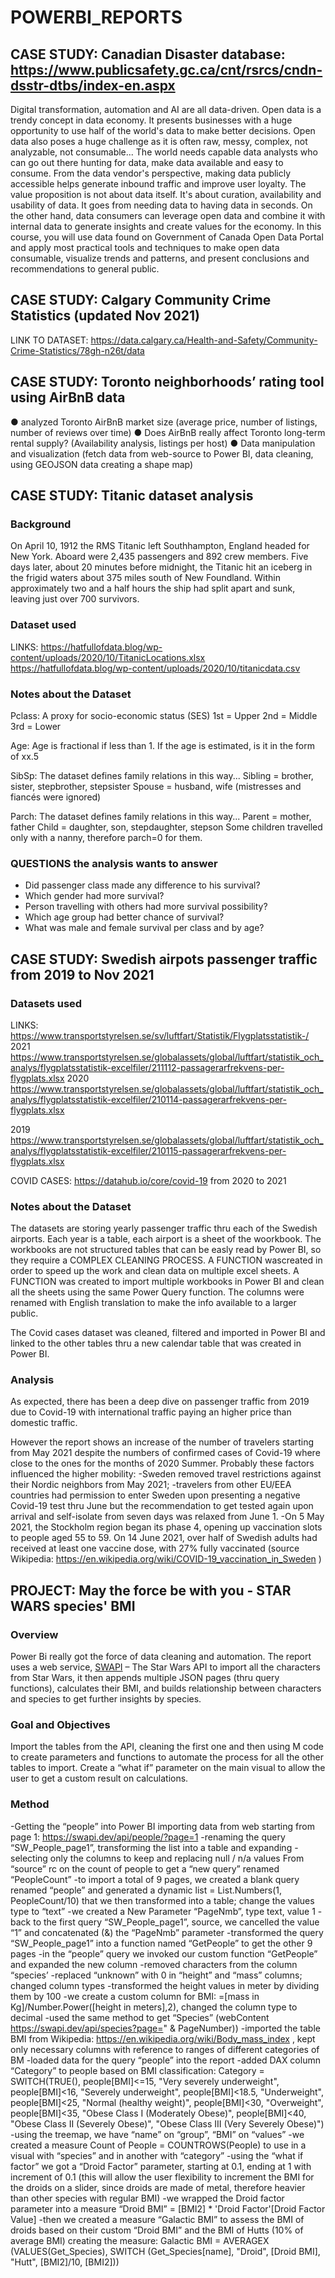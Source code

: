 # POWERBI_REPORTS
## CASE STUDY: Canadian Disaster database: https://www.publicsafety.gc.ca/cnt/rsrcs/cndn-dsstr-dtbs/index-en.aspx 
Digital transformation, automation and AI are all data-driven. Open data is a trendy concept in data economy.
It presents businesses with a huge opportunity to use half of the world's data to make better decisions.
Open data also poses a huge challenge as it is often raw, messy, complex, not analyzable, not consumable...
The world needs capable data analysts who can go out there hunting for data, make data available and easy to consume.
From the data vendor's perspective, making data publicly accessible helps generate inbound traffic and improve user loyalty.
The value proposition is not about data itself. It's about curation, availability and usability of data.
It goes from needing data to having data in seconds. On the other hand, data consumers can leverage open data and combine it with internal data to generate insights and create values for the economy. In this course, you will use data found on Government of Canada Open Data Portal and apply most practical tools and techniques to make open data consumable, visualize trends and patterns,
and present conclusions and recommendations to general public.

## CASE STUDY: Calgary Community Crime Statistics (updated Nov 2021)
LINK TO DATASET: https://data.calgary.ca/Health-and-Safety/Community-Crime-Statistics/78gh-n26t/data

## CASE STUDY: Toronto neighborhoods’ rating tool using AirBnB data

●	analyzed Toronto AirBnB market size (average price, number of listings, number of reviews over time)
●	Does AirBnB really affect Toronto long-term rental supply? (Availability analysis, listings per host)
●	Data manipulation and visualization (fetch data from web-source to Power BI, data cleaning, using GEOJSON data creating a shape map)


## CASE STUDY: Titanic dataset analysis
### Background
On April 10, 1912 the RMS Titanic left Southhampton, England headed for New York. Aboard were 2,435 passengers and 892 crew members. Five days later, about 20 minutes before midnight, the Titanic hit an iceberg in the frigid waters about 375 miles south of New Foundland. Within approximately two and a half hours the ship had split apart and sunk, leaving just over 700 survivors.
### Dataset used
LINKS: https://hatfullofdata.blog/wp-content/uploads/2020/10/TitanicLocations.xlsx
       https://hatfullofdata.blog/wp-content/uploads/2020/10/titanicdata.csv
### Notes about the Dataset     
Pclass: A proxy for socio-economic status (SES)
1st = Upper
2nd = Middle
3rd = Lower

Age: Age is fractional if less than 1. If the age is estimated, is it in the form of xx.5

SibSp: The dataset defines family relations in this way...
Sibling = brother, sister, stepbrother, stepsister
Spouse = husband, wife (mistresses and fiancés were ignored)

Parch: The dataset defines family relations in this way...
Parent = mother, father
Child = daughter, son, stepdaughter, stepson
Some children travelled only with a nanny, therefore parch=0 for them.

### QUESTIONS the analysis wants to answer
- Did passenger class made any difference to his survival?
- Which gender had more survival?
- Person travelling with others had more survival possibility?
- Which age group had better chance of survival?
- What was male and female survival per class and by age?

## CASE STUDY: Swedish airpots passenger traffic from 2019 to Nov 2021
### Datasets used
LINKS: https://www.transportstyrelsen.se/sv/luftfart/Statistik/Flygplatsstatistik-/ 
2021
https://www.transportstyrelsen.se/globalassets/global/luftfart/statistik_och_analys/flygplatsstatistik-excelfiler/211112-passagerarfrekvens-per-flygplats.xlsx 
2020
https://www.transportstyrelsen.se/globalassets/global/luftfart/statistik_och_analys/flygplatsstatistik-excelfiler/210114-passagerarfrekvens-per-flygplats.xlsx 

2019
https://www.transportstyrelsen.se/globalassets/global/luftfart/statistik_och_analys/flygplatsstatistik-excelfiler/210115-passagerarfrekvens-per-flygplats.xlsx

COVID CASES: https://datahub.io/core/covid-19 from 2020 to 2021

### Notes about the Dataset
The datasets are storing yearly passenger traffic thru each of the Swedish airports. Each year is a table, each airport is a sheet of the woorkbook.
The workbooks are not structured tables that can be easly read by Power BI, so they require a COMPLEX CLEANING PROCESS.
A FUNCTION wascreated in order to speed up the work and clean data on multiple excel sheets. 
A FUNCTION was created to import multiple workbooks in Power BI and clean all the sheets using the same Power Query function.
The columns were renamed with English translation to make the info available to a larger public.

The Covid cases dataset was cleaned, filtered and imported in Power BI and linked to the other tables thru a new calendar table that was created in Power BI.

### Analysis
As expected, there has been a deep dive on passenger traffic from 2019 due to Covid-19 with international traffic paying an higher price than domestic traffic.

However the report shows an increase of the number of travelers starting from May 2021 despite the numbers of confirmed cases of Covid-19 where close to the ones for the months of 2020 Summer.
Probably these factors influenced the higher mobility:
-Sweden removed travel restrictions against their Nordic neighbors from May 2021;
-travelers from other EU/EEA countries had permission to enter Sweden upon presenting a negative Covid-19 test thru June but the recommendation to get tested again upon arrival and self-isolate from seven days was relaxed from June 1.
-On 5 May 2021, the Stockholm region began its phase 4, opening up vaccination slots to people aged 55 to 59. On 14 June 2021, over half of Swedish adults had received at least one vaccine dose, with 27% fully vaccinated (source Wikipedia: https://en.wikipedia.org/wiki/COVID-19_vaccination_in_Sweden )

## PROJECT: May the force be with you - STAR WARS species' BMI
### Overview
Power Bi really got the force of data cleaning and automation.
The report uses a web service, [SWAPI](https://swapi.dev/) – The Star Wars API to import all the characters from Star Wars, it then appends multiple JSON pages (thru query functions), calculates their BMI, and builds relationship between characters and species to get further insights by species.
### Goal and Objectives
Import the tables from the API, cleaning the first one and then using M code to create parameters and functions to automate the process for all the other tables to import.
Create a “what if” parameter on the main visual to allow the user to get a custom result on calculations.
### Method
-Getting the “people” into Power BI importing data from web starting from page 1: https://swapi.dev/api/people/?page=1 
-renaming the query “SW_People_page1”, transforming the list into a table and expanding
-selecting only the columns to keep and replacing null / n/a values
From “source” rc on the count of people to get a “new query” renamed “PeopleCount”
-to import a total of 9 pages, we created a blank query renamed “people” and generated a dynamic list = List.Numbers(1, PeopleCount/10) that we then transformed into a table; change the values type to “text”
-we created a New Parameter “PageNmb”, type text, value 1
-back to the first query “SW_People_page1”, source, we cancelled the value “1” and concatenated (&) the “PageNmb” parameter
-transformed the query “SW_People_page1” into a function named “GetPeople” to get the other 9 pages
-in the “people” query we invoked our custom function “GetPeople” and expanded the new column
-removed characters from the column “species’
-replaced “unknown” with 0 in “height” and “mass” columns; changed column types
-transformed the height values in meter by dividing them by 100
-we create a custom column for BMI: =[mass in Kg]/Number.Power([height in meters],2), changed the column type to decimal
-used the same method to get “Species” (webContent https://swapi.dev/api/species?page=" & PageNumber))
-imported the table BMI from Wikipedia: https://en.wikipedia.org/wiki/Body_mass_index , kept only necessary columns with reference to ranges of different categories of BM
-loaded data for the query “people” into the report
-added DAX column “Category” to people based on BMI classification:  Category = SWITCH(TRUE(), people[BMI]<=15, "Very severely underweight", people[BMI]<16,  "Severely underweight", people[BMI]<18.5, "Underweight", people[BMI]<25, "Normal (healthy weight)", people[BMI]<30, "Overweight", people[BMI]<35, "Obese Class I (Moderately Obese)", people[BMI]<40, "Obese Class II (Severely Obese)", "Obese Class III (Very Severely Obese)")
-using the treemap, we have “name” on “group”, “BMI” on “values”
-we created a measure Count of People = COUNTROWS(People) to use in a visual with “species” and in another with “category”
-using the “what if factor” we got a “Droid Factor” parameter, starting at 0.1, ending at 1 with increment of 0.1 (this will allow the user flexibility to increment the BMI for the droids on a slider, since droids are made of metal, therefore heavier than other species with regular BMI)
-we wrapped the Droid factor parameter into a measure “Droid BMI” = [BMI2] * 'Droid Factor'[Droid Factor Value]
-then we created a measure “Galactic BMI” to assess the BMI of droids based on their custom “Droid BMI” and the BMI of Hutts (10% of average BMI) creating the measure: Galactic BMI = AVERAGEX (VALUES(Get_Species), SWITCH (Get_Species[name], "Droid", [Droid BMI], "Hutt", [BMI2]/10, [BMI2]))


